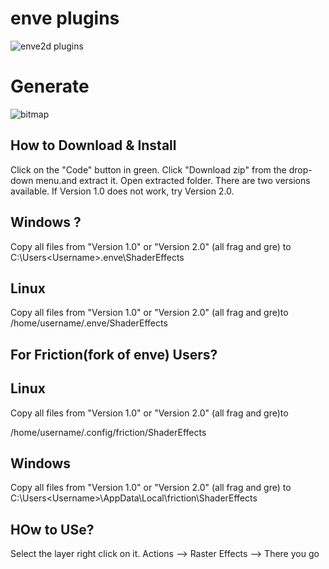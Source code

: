 # enve plugins
![enve2d plugins](https://user-images.githubusercontent.com/68183694/202194317-62c6c005-f975-4fcd-9f75-12b983bfe07e.png)

# Generate
![bitmap](https://github.com/axiomgraph/enve-plugins/assets/68183694/318d1781-5570-4a6e-bd0e-9443a08a5105)


## How to Download & Install
Click on the "Code" button in green. Click "Download zip" from the drop-down menu.and extract it. Open extracted folder. 
There are two versions available. If Version 1.0 does not work, try Version 2.0.

## Windows ?
Copy all files from "Version 1.0" or "Version 2.0" (all frag and gre) to C:\Users\<Username>\.enve\ShaderEffects

## Linux

Copy all files from "Version 1.0" or "Version 2.0" (all frag and gre)to
/home/username/.enve/ShaderEffects

## For Friction(fork of enve) Users?
## Linux

Copy all files from "Version 1.0" or "Version 2.0" (all frag and gre)to

/home/username/.config/friction/ShaderEffects

## Windows
Copy all files from "Version 1.0" or "Version 2.0" (all frag and gre) to 
C:\Users\<Username>\AppData\Local\friction\ShaderEffects

## HOw to USe?
Select the layer right click on it. Actions --> Raster Effects --> There you go


